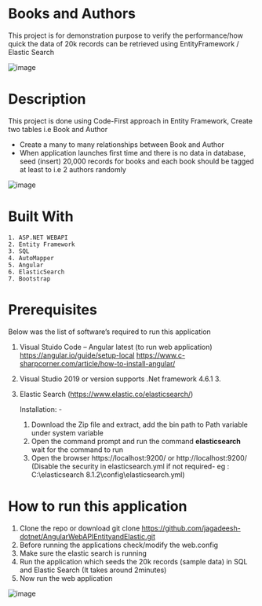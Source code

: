# Books and Authors 
This project is for demonstration purpose to verify the performance/how quick the data of 20k records can be retrieved using EntityFramework / Elastic Search

![image](https://user-images.githubusercontent.com/5477822/163704745-fb493ee1-899a-4050-adc9-f12a2f50d659.png)

# Description	
This project is done using Code-First approach in Entity Framework, Create two tables i.e Book and Author
- Create a many to many relationships between Book and Author
- When application launches first time and there is no data in database, seed (insert) 20,000 records for books and each book should be tagged at least to i.e 2 authors randomly
 
![image](https://user-images.githubusercontent.com/5477822/163707134-01e123f6-076c-4104-8ed1-2a290a2457b3.png)




# Built With
	1. ASP.NET WEBAPI
	2. Entity Framework
	3. SQL
	4. AutoMapper
	5. Angular
	6. ElasticSearch
	7. Bootstrap

# Prerequisites
Below was the list of software’s required to run this application 
 
1.	Visual Stuido Code – Angular latest (to run web application)
https://angular.io/guide/setup-local
https://www.c-sharpcorner.com/article/how-to-install-angular/
2.	Visual Studio 2019 or version supports .Net framework 4.6.1 3. 
3.	Elastic Search (https://www.elastic.co/elasticsearch/)

	Installation: - 
	1. Download the Zip file and extract, add the bin path to Path variable under system variable
	2. Open the command prompt and run the command **elasticsearch** wait for the command to run 
	3. Open the browser https://localhost:9200/ or http://localhost:9200/ (Disable the security in elasticsearch.yml if not required- eg : C:\elasticsearch 8.1.2\config\elasticsearch.yml)


# How to run this application
1.	Clone the repo or download     git clone https://github.com/jagadeesh-dotnet/AngularWebAPIEntityandElastic.git
2.	Before running the applications check/modify the web.config
3.	Make sure the elastic search is running
4.	Run the application which seeds the 20k records (sample data) in SQL and Elastic Search (It takes around 2minutes)
5.	Now run the web application

![image](https://user-images.githubusercontent.com/5477822/163706110-10a0bab7-eddc-498a-8035-c7d01a5d5291.png)
